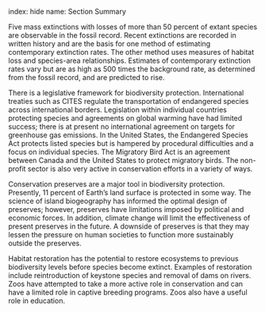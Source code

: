 index: hide
name: Section Summary

Five mass extinctions with losses of more than 50 percent of extant species are observable in the fossil record. Recent extinctions are recorded in written history and are the basis for one method of estimating contemporary extinction rates. The other method uses measures of habitat loss and species-area relationships. Estimates of contemporary extinction rates vary but are as high as 500 times the background rate, as determined from the fossil record, and are predicted to rise.

There is a legislative framework for biodiversity protection. International treaties such as CITES regulate the transportation of endangered species across international borders. Legislation within individual countries protecting species and agreements on global warming have had limited success; there is at present no international agreement on targets for greenhouse gas emissions. In the United States, the Endangered Species Act protects listed species but is hampered by procedural difficulties and a focus on individual species. The Migratory Bird Act is an agreement between Canada and the United States to protect migratory birds. The non-profit sector is also very active in conservation efforts in a variety of ways.

Conservation preserves are a major tool in biodiversity protection. Presently, 11 percent of Earth’s land surface is protected in some way. The science of island biogeography has informed the optimal design of preserves; however, preserves have limitations imposed by political and economic forces. In addition, climate change will limit the effectiveness of present preserves in the future. A downside of preserves is that they may lessen the pressure on human societies to function more sustainably outside the preserves.

Habitat restoration has the potential to restore ecosystems to previous biodiversity levels before species become extinct. Examples of restoration include reintroduction of keystone species and removal of dams on rivers. Zoos have attempted to take a more active role in conservation and can have a limited role in captive breeding programs. Zoos also have a useful role in education.
